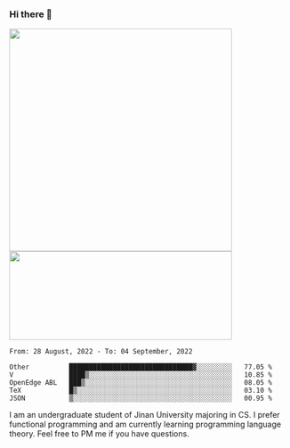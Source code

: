 ### Hi there 👋

<!--
**pe200012/pe200012** is a ✨ _special_ ✨ repository because its `README.md` (this file) appears on your GitHub profile.

Here are some ideas to get you started:

- 🔭 I’m currently working on ...
- 🌱 I’m currently learning ...
- 👯 I’m looking to collaborate on ...
- 🤔 I’m looking for help with ...
- 💬 Ask me about ...
- 📫 How to reach me: ...
- 😄 Pronouns: ...
- ⚡ Fun fact: ...
-->
<p>
    <img width="400em" src="https://github-readme-stats.vercel.app/api?username=pe200012&show_icons=true&icon_color=f44336&title_color=757de8">
    <img width="400em" height="159em" src="https://github-readme-stats.vercel.app/api/top-langs/?username=pe200012&hide=html,cmake,css&title_color=757de8&layout=compact">
</p>

<!--START_SECTION:waka-->
```text
From: 28 August, 2022 - To: 04 September, 2022

Other          ███████████████████████████████▓░░░░░░░░░   77.05 % 
V              ████▒░░░░░░░░░░░░░░░░░░░░░░░░░░░░░░░░░░░░   10.85 % 
OpenEdge ABL   ███▒░░░░░░░░░░░░░░░░░░░░░░░░░░░░░░░░░░░░░   08.05 % 
TeX            █▒░░░░░░░░░░░░░░░░░░░░░░░░░░░░░░░░░░░░░░░   03.10 % 
JSON           ▒░░░░░░░░░░░░░░░░░░░░░░░░░░░░░░░░░░░░░░░░   00.95 % 
```
<!--END_SECTION:waka-->

I am an undergraduate student of Jinan University majoring in CS. I prefer functional programming and am currently learning programming language theory. Feel free to PM me if you have questions.

